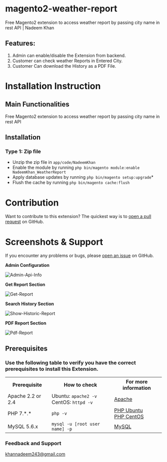 # magento2-weather-report
Free Magento2 extension to access weather report by passing city name in rest API | Nadeem Khan

<!-- 
<img src="https://i.ibb.co/MpFR77S/Magento2-linneo-member-discount.png" alt="Magento2-linneo-member-discount" border="0">
 -->
## Features:
1. Admin can enable/disable the Extension from backend.
2. Customer can check weather Reports in Entered City.
3. Customer Can download the History as a PDF File.

# Installation Instruction

## Main Functionalities
Free Magento2 extension to access weather report by passing city name in rest API

## Installation

### Type 1: Zip file

 - Unzip the zip file in `app/code/NadeemKhan`
 - Enable the module by running `php bin/magento module:enable NadeemKhan_WeatherReport`
 - Apply database updates by running `php bin/magento setup:upgrade`\*
 - Flush the cache by running `php bin/magento cache:flush`

# Contribution

Want to contribute to this extension? The quickest way is to <a href="https://help.github.com/articles/about-pull-requests/">open a pull request</a> on GitHub.

# Screenshots & Support

If you encounter any problems or bugs, please <a href="https://github.com/inadeemkhan/magento2-weather-report/issues">open an issue</a> on GitHub.

<b>Admin Configuration</b>

<img src="https://i.ibb.co/YXSFHpP/Admin-Api-Info.png" alt="Admin-Api-Info" border="0">

<b>Get Report Section</b>

<img src="https://i.ibb.co/8M1TJ9q/Get-Report.png" alt="Get-Report" border="0">

<b>Search History Section</b>

<img src="https://i.ibb.co/RS3zcsS/Show-Historic-Report.png" alt="Show-Historic-Report" border="0">

<b>PDF Report Section</b>

<img src="https://i.ibb.co/d0NQJGd/Pdf-Report.png" alt="Pdf-Report" border="0">

## Prerequisites

### Use the following table to verify you have the correct prerequisites to install this Extension.
<table>
	<tbody>
		<tr>
			<th>Prerequisite</th>
			<th>How to check</th>
			<th>For more information</th>
		</tr>
	<tr>
		<td>Apache 2.2 or 2.4</td>
		<td>Ubuntu: <code>apache2 -v</code><br>
		CentOS: <code>httpd -v</code></td>
		<td><a href="https://devdocs.magento.com/guides/v2.2/install-gde/prereq/apache.html">Apache</a></td>
	</tr>
	<tr>
		<td>PHP 7.*.*</td>
		<td><code>php -v</code></td>
		<td><a href="http://devdocs.magento.com/guides/v2.2/install-gde/prereq/php-ubuntu.html">PHP Ubuntu</a><br><a href="http://devdocs.magento.com/guides/v2.2/install-gde/prereq/php-centos.html">PHP CentOS</a></td>
	</tr>
	<tr><td>MySQL 5.6.x</td>
	<td><code>mysql -u [root user name] -p</code></td>
	<td><a href="http://devdocs.magento.com/guides/v2.2/install-gde/prereq/mysql.html">MySQL</a></td>
	</tr>
</tbody>
</table>

### Feedback and Support 

<a href="mailto:khannadeem243@gmail.com">khannadeem243@gmail.com</a>
